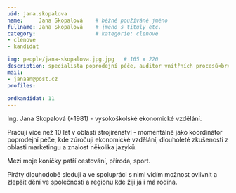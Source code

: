 ```yaml
---
uid: jana.skopalova
name:     Jana Skopalová  	# běžně používáné jméno
fullname: Jana Skopalová  	# jméno s tituly etc.
category:                   # kategorie: clenove
- clenove
- kandidat

img: people/jana-skopalova.jpg.jpg   # 165 x 220
description: specialista poprodejní péče, auditor vnitřních procesů<br>Kroměříž # kratký popis, max 160 znaků
mail:
- janaan@post.cz
profiles:
  
ordkandidat: 11
---
```


Ing. Jana Skopalová (*1981) - vysokoškolské ekonomické vzdělání.

Pracuji více než 10 let v oblasti strojírenství - momentálně jako koordinátor
poprodejní péče, kde zúročuji ekonomické vzdělání, dlouholeté zkušenosti z oblasti
marketingu a znalost několika jazyků.

Mezi moje koníčky patří cestování, příroda, sport.

Piráty dlouhodobě sleduji a ve spolupráci s nimi vidím možnost ovlivnit
a zlepšit dění ve společnosti a regionu kde žiji já i má rodina.
